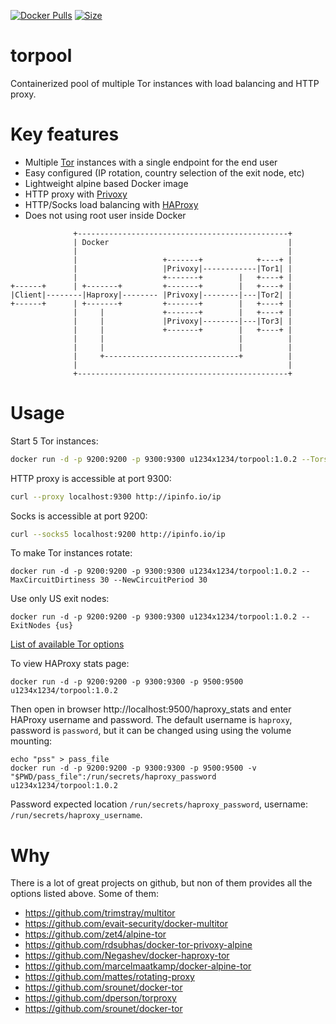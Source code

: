 [![Docker Pulls](https://img.shields.io/docker/cloud/build/u1234x1234/torpool.svg?style=flat-square)](https://hub.docker.com/r/u1234x1234/torpool/)
[![Size](https://images.microbadger.com/badges/image/u1234x1234/torpool.svg)](https://hub.docker.com/r/u1234x1234/torpool/)

# torpool

Containerized pool of multiple Tor instances with load balancing and HTTP proxy.

# Key features

* Multiple [Tor](https://www.torproject.org/) instances with a single endpoint for the end user
* Easy configured (IP rotation, country selection of the exit node, etc)
* Lightweight alpine based Docker image
* HTTP proxy with [Privoxy](https://www.privoxy.org/)
* HTTP/Socks load balancing with [HAProxy](http://www.haproxy.org/)
* Does not using root user inside Docker

```
              +-----------------------------------------------+           
              | Docker                                        |           
              |                                               |           
              |                   +-------+            +----+ |           
              |                   |Privoxy|------------|Tor1| |           
              |                   +-------+        |   +----+ |           
+------+      | +-------+         +-------+        |   +----+ |           
|Client|--------|Haproxy|-------- |Privoxy|--------|---|Tor2| |           
+------+      | +-------+         +-------+        |   +----+ |           
              |     |             +-------+        |   +----+ |           
              |     |             |Privoxy|--------|---|Tor3| |           
              |     |             +-------+        |   +----+ |           
              |     |                              |          |           
              |     |                              |          |           
              |     +------------------------------+          |           
              |                                               |           
              +-----------------------------------------------+           
```

# Usage

Start 5 Tor instances:
```bash
docker run -d -p 9200:9200 -p 9300:9300 u1234x1234/torpool:1.0.2 --Tors=5
```

HTTP proxy is accessible at port 9300:
```bash
curl --proxy localhost:9300 http://ipinfo.io/ip
```

Socks is accessible at port 9200: 
```bash
curl --socks5 localhost:9200 http://ipinfo.io/ip
```

To make Tor instances rotate:
```
docker run -d -p 9200:9200 -p 9300:9300 u1234x1234/torpool:1.0.2 --MaxCircuitDirtiness 30 --NewCircuitPeriod 30
```

Use only US exit nodes:
```
docker run -d -p 9200:9200 -p 9300:9300 u1234x1234/torpool:1.0.2 --ExitNodes {us}
```

[List of available Tor options](https://www.torproject.org/docs/tor-manual.html.en)

To view HAProxy stats page:
```
docker run -d -p 9200:9200 -p 9300:9300 -p 9500:9500 u1234x1234/torpool:1.0.2
```
Then open in browser http://localhost:9500/haproxy_stats and enter HAProxy username and password. The default username is `haproxy`, password is `password`, but it can be changed using using the volume mounting:
```
echo "pss" > pass_file
docker run -d -p 9200:9200 -p 9300:9300 -p 9500:9500 -v "$PWD/pass_file":/run/secrets/haproxy_password u1234x1234/torpool:1.0.2
```
Password expected location `/run/secrets/haproxy_password`, username: `/run/secrets/haproxy_username`.

# Why

There is a lot of great projects on github, but non of them provides all the options listed above. Some of them:

* https://github.com/trimstray/multitor
* https://github.com/evait-security/docker-multitor
* https://github.com/zet4/alpine-tor
* https://github.com/rdsubhas/docker-tor-privoxy-alpine
* https://github.com/Negashev/docker-haproxy-tor
* https://github.com/marcelmaatkamp/docker-alpine-tor
* https://github.com/mattes/rotating-proxy
* https://github.com/srounet/docker-tor
* https://github.com/dperson/torproxy
* https://github.com/srounet/docker-tor
